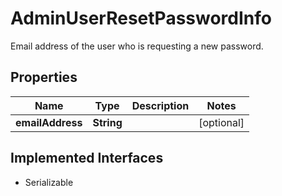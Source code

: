 

# AdminUserResetPasswordInfo

Email address of the user who is requesting a new password.

## Properties

| Name | Type | Description | Notes |
|------------ | ------------- | ------------- | -------------|
|**emailAddress** | **String** |  |  [optional] |


## Implemented Interfaces

* Serializable


